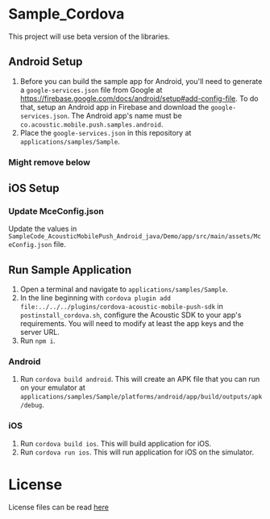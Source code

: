 # Sample_Cordova
This project will use beta version of the libraries.

## Android Setup
1. Before you can build the sample app for Android, you'll need to generate a `google-services.json` file from Google at https://firebase.google.com/docs/android/setup#add-config-file. To do that, setup an Android app in Firebase and download the `google-services.json`. The Android app's name must be `co.acoustic.mobile.push.samples.android`.
1. Place the `google-services.json` in this repository at `applications/samples/Sample`.

### Might remove below
## iOS Setup
### Update MceConfig.json
Update the values in `SampleCode_AcousticMobilePush_Android_java/Demo/app/src/main/assets/MceConfig.json` file.

## Run Sample Application
1. Open a terminal and navigate to `applications/samples/Sample`.
1. In the line beginning with `cordova plugin add file:../../../plugins/cordova-acoustic-mobile-push-sdk` in `postinstall_cordova.sh`, configure the Acoustic SDK to your app's requirements. You will need to modify at least the app keys and the server URL.
1. Run `npm i`.

### Android
1. Run `cordova build android`. This will create an APK file that you can run on your emulator at `applications/samples/Sample/platforms/android/app/build/outputs/apk/debug`.

### iOS
1. Run `cordova build ios`. This will build application for iOS.
1. Run `cordova run ios`. This will run application for iOS on the simulator.

# License
License files can be read [here](https://github.com/Acoustic-Mobile-Push/SampleCode_AcousticMobilePush_Android_java/tree/beta/license)
